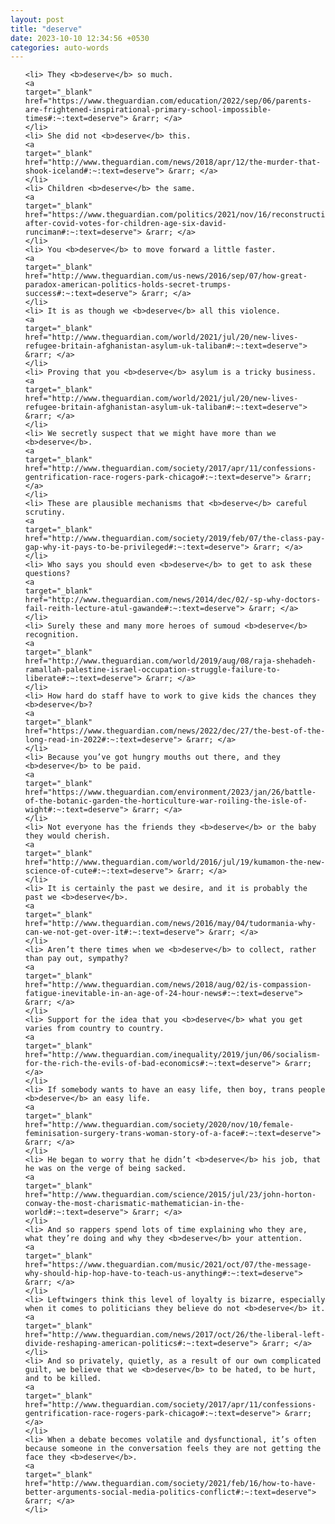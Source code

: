 ```yaml
---
layout: post
title: "deserve"
date: 2023-10-10 12:34:56 +0530
categories: auto-words
---
```

<ol>

    <li> They <b>deserve</b> so much.
    <a 
    target="_blank" 
    href="https://www.theguardian.com/education/2022/sep/06/parents-are-frightened-inspirational-primary-school-impossible-times#:~:text=deserve"> &rarr; </a>
    </li>
    <li> She did not <b>deserve</b> this.
    <a 
    target="_blank" 
    href="http://www.theguardian.com/news/2018/apr/12/the-murder-that-shook-iceland#:~:text=deserve"> &rarr; </a>
    </li>
    <li> Children <b>deserve</b> the same.
    <a 
    target="_blank" 
    href="https://www.theguardian.com/politics/2021/nov/16/reconstruction-after-covid-votes-for-children-age-six-david-runciman#:~:text=deserve"> &rarr; </a>
    </li>
    <li> You <b>deserve</b> to move forward a little faster.
    <a 
    target="_blank" 
    href="http://www.theguardian.com/us-news/2016/sep/07/how-great-paradox-american-politics-holds-secret-trumps-success#:~:text=deserve"> &rarr; </a>
    </li>
    <li> It is as though we <b>deserve</b> all this violence.
    <a 
    target="_blank" 
    href="http://www.theguardian.com/world/2021/jul/20/new-lives-refugee-britain-afghanistan-asylum-uk-taliban#:~:text=deserve"> &rarr; </a>
    </li>
    <li> Proving that you <b>deserve</b> asylum is a tricky business.
    <a 
    target="_blank" 
    href="http://www.theguardian.com/world/2021/jul/20/new-lives-refugee-britain-afghanistan-asylum-uk-taliban#:~:text=deserve"> &rarr; </a>
    </li>
    <li> We secretly suspect that we might have more than we <b>deserve</b>.
    <a 
    target="_blank" 
    href="http://www.theguardian.com/society/2017/apr/11/confessions-gentrification-race-rogers-park-chicago#:~:text=deserve"> &rarr; </a>
    </li>
    <li> These are plausible mechanisms that <b>deserve</b> careful scrutiny.
    <a 
    target="_blank" 
    href="http://www.theguardian.com/society/2019/feb/07/the-class-pay-gap-why-it-pays-to-be-privileged#:~:text=deserve"> &rarr; </a>
    </li>
    <li> Who says you should even <b>deserve</b> to get to ask these questions?
    <a 
    target="_blank" 
    href="http://www.theguardian.com/news/2014/dec/02/-sp-why-doctors-fail-reith-lecture-atul-gawande#:~:text=deserve"> &rarr; </a>
    </li>
    <li> Surely these and many more heroes of sumoud <b>deserve</b> recognition.
    <a 
    target="_blank" 
    href="http://www.theguardian.com/world/2019/aug/08/raja-shehadeh-ramallah-palestine-israel-occupation-struggle-failure-to-liberate#:~:text=deserve"> &rarr; </a>
    </li>
    <li> How hard do staff have to work to give kids the chances they <b>deserve</b>?
    <a 
    target="_blank" 
    href="https://www.theguardian.com/news/2022/dec/27/the-best-of-the-long-read-in-2022#:~:text=deserve"> &rarr; </a>
    </li>
    <li> Because you’ve got hungry mouths out there, and they <b>deserve</b> to be paid.
    <a 
    target="_blank" 
    href="https://www.theguardian.com/environment/2023/jan/26/battle-of-the-botanic-garden-the-horticulture-war-roiling-the-isle-of-wight#:~:text=deserve"> &rarr; </a>
    </li>
    <li> Not everyone has the friends they <b>deserve</b> or the baby they would cherish.
    <a 
    target="_blank" 
    href="http://www.theguardian.com/world/2016/jul/19/kumamon-the-new-science-of-cute#:~:text=deserve"> &rarr; </a>
    </li>
    <li> It is certainly the past we desire, and it is probably the past we <b>deserve</b>.
    <a 
    target="_blank" 
    href="http://www.theguardian.com/news/2016/may/04/tudormania-why-can-we-not-get-over-it#:~:text=deserve"> &rarr; </a>
    </li>
    <li> Aren’t there times when we <b>deserve</b> to collect, rather than pay out, sympathy?
    <a 
    target="_blank" 
    href="http://www.theguardian.com/news/2018/aug/02/is-compassion-fatigue-inevitable-in-an-age-of-24-hour-news#:~:text=deserve"> &rarr; </a>
    </li>
    <li> Support for the idea that you <b>deserve</b> what you get varies from country to country.
    <a 
    target="_blank" 
    href="http://www.theguardian.com/inequality/2019/jun/06/socialism-for-the-rich-the-evils-of-bad-economics#:~:text=deserve"> &rarr; </a>
    </li>
    <li> If somebody wants to have an easy life, then boy, trans people <b>deserve</b> an easy life.
    <a 
    target="_blank" 
    href="http://www.theguardian.com/society/2020/nov/10/female-feminisation-surgery-trans-woman-story-of-a-face#:~:text=deserve"> &rarr; </a>
    </li>
    <li> He began to worry that he didn’t <b>deserve</b> his job, that he was on the verge of being sacked.
    <a 
    target="_blank" 
    href="http://www.theguardian.com/science/2015/jul/23/john-horton-conway-the-most-charismatic-mathematician-in-the-world#:~:text=deserve"> &rarr; </a>
    </li>
    <li> And so rappers spend lots of time explaining who they are, what they’re doing and why they <b>deserve</b> your attention.
    <a 
    target="_blank" 
    href="https://www.theguardian.com/music/2021/oct/07/the-message-why-should-hip-hop-have-to-teach-us-anything#:~:text=deserve"> &rarr; </a>
    </li>
    <li> Leftwingers think this level of loyalty is bizarre, especially when it comes to politicians they believe do not <b>deserve</b> it.
    <a 
    target="_blank" 
    href="http://www.theguardian.com/news/2017/oct/26/the-liberal-left-divide-reshaping-american-politics#:~:text=deserve"> &rarr; </a>
    </li>
    <li> And so privately, quietly, as a result of our own complicated guilt, we believe that we <b>deserve</b> to be hated, to be hurt, and to be killed.
    <a 
    target="_blank" 
    href="http://www.theguardian.com/society/2017/apr/11/confessions-gentrification-race-rogers-park-chicago#:~:text=deserve"> &rarr; </a>
    </li>
    <li> When a debate becomes volatile and dysfunctional, it’s often because someone in the conversation feels they are not getting the face they <b>deserve</b>.
    <a 
    target="_blank" 
    href="http://www.theguardian.com/society/2021/feb/16/how-to-have-better-arguments-social-media-politics-conflict#:~:text=deserve"> &rarr; </a>
    </li>